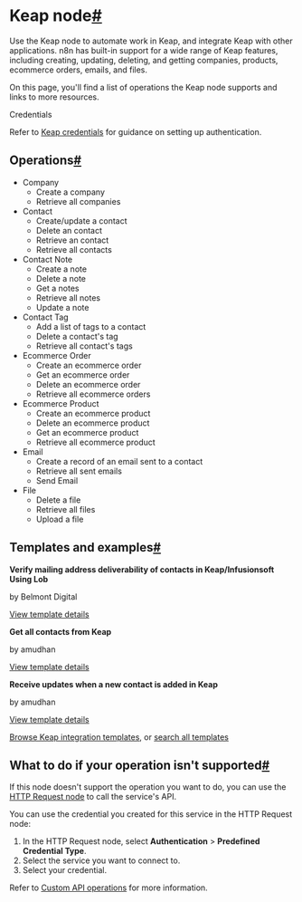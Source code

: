 [](https://github.com/n8n-io/n8n-docs/edit/main/docs/integrations/builtin/app-nodes/n8n-nodes-base.keap.md "Edit this page")

# Keap node[#](#keap-node "Permanent link")

Use the Keap node to automate work in Keap, and integrate Keap with other applications. n8n has built-in support for a wide range of Keap features, including creating, updating, deleting, and getting companies, products, ecommerce orders, emails, and files.

On this page, you'll find a list of operations the Keap node supports and links to more resources.

Credentials

Refer to [Keap credentials](../../credentials/keap/) for guidance on setting up authentication.

## Operations[#](#operations "Permanent link")

*   Company
    *   Create a company
    *   Retrieve all companies
*   Contact
    *   Create/update a contact
    *   Delete an contact
    *   Retrieve an contact
    *   Retrieve all contacts
*   Contact Note
    *   Create a note
    *   Delete a note
    *   Get a notes
    *   Retrieve all notes
    *   Update a note
*   Contact Tag
    *   Add a list of tags to a contact
    *   Delete a contact's tag
    *   Retrieve all contact's tags
*   Ecommerce Order
    *   Create an ecommerce order
    *   Get an ecommerce order
    *   Delete an ecommerce order
    *   Retrieve all ecommerce orders
*   Ecommerce Product
    *   Create an ecommerce product
    *   Delete an ecommerce product
    *   Get an ecommerce product
    *   Retrieve all ecommerce product
*   Email
    *   Create a record of an email sent to a contact
    *   Retrieve all sent emails
    *   Send Email
*   File
    *   Delete a file
    *   Retrieve all files
    *   Upload a file

## Templates and examples[#](#templates-and-examples "Permanent link")

**Verify mailing address deliverability of contacts in Keap/Infusionsoft Using Lob**

by Belmont Digital

[View template details](https://n8n.io/workflows/2251-verify-mailing-address-deliverability-of-contacts-in-keapinfusionsoft-using-lob/)

**Get all contacts from Keap**

by amudhan

[View template details](https://n8n.io/workflows/553-get-all-contacts-from-keap/)

**Receive updates when a new contact is added in Keap**

by amudhan

[View template details](https://n8n.io/workflows/554-receive-updates-when-a-new-contact-is-added-in-keap/)

[Browse Keap integration templates](https://n8n.io/integrations/keap/), or [search all templates](https://n8n.io/workflows/)

## What to do if your operation isn't supported[#](#what-to-do-if-your-operation-isnt-supported "Permanent link")

If this node doesn't support the operation you want to do, you can use the [HTTP Request node](../../core-nodes/n8n-nodes-base.httprequest/) to call the service's API.

You can use the credential you created for this service in the HTTP Request node:

1.  In the HTTP Request node, select **Authentication** > **Predefined Credential Type**.
2.  Select the service you want to connect to.
3.  Select your credential.

Refer to [Custom API operations](../../../custom-operations/) for more information.